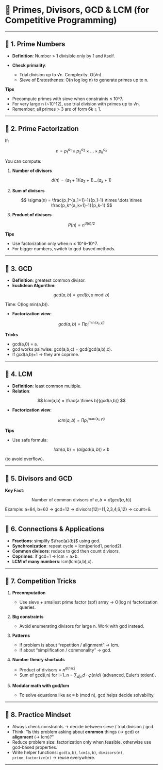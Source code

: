 
# 📘  Primes, Divisors, GCD & LCM (for Competitive Programming)

---

## 🔹 1. Prime Numbers

* **Definition**: Number > 1 divisible only by 1 and itself.
* **Check primality**:

  * Trial division up to √n. Complexity: O(√n).
  * Sieve of Eratosthenes: O(n log log n) to generate primes up to n.

**Tips**

* Precompute primes with sieve when constraints ≤ 10^7.
* For very large n (\~10^12), use trial division with primes up to √n.
* Remember: all primes > 3 are of form $6k ± 1$.

---

## 🔹 2. Prime Factorization

If:

$$
n = p_1^{a_1} \times p_2^{a_2} \times \dots \times p_k^{a_k}
$$

You can compute:

1. **Number of divisors**

$$
d(n) = (a_1+1)(a_2+1)\dots(a_k+1)
$$

2. **Sum of divisors**

$$
\sigma(n) = \frac{p_1^{a_1+1}-1}{p_1-1} \times \dots \times \frac{p_k^{a_k+1}-1}{p_k-1}
$$

3. **Product of divisors**

$$
P(n) = n^{d(n)/2}
$$

**Tips**

* Use factorization only when n ≤ 10^6–10^7.
* For bigger numbers, switch to gcd-based methods.

---

## 🔹 3. GCD

* **Definition**: greatest common divisor.
* **Euclidean Algorithm**:

$$
gcd(a,b) = gcd(b, a \bmod b)
$$

Time: O(log min(a,b)).

* **Factorization view**:

$$
gcd(a,b) = \prod p_i^{\min(x_i,y_i)}
$$

**Tricks**

* gcd(a,0) = a.
* gcd works pairwise: gcd(a,b,c) = gcd(gcd(a,b),c).
* If gcd(a,b)=1 → they are coprime.

---

## 🔹 4. LCM

* **Definition**: least common multiple.
* **Relation**:

$$
lcm(a,b) = \frac{a \times b}{gcd(a,b)}
$$

* **Factorization view**:

$$
lcm(a,b) = \prod p_i^{\max(x_i,y_i)}
$$

**Tips**

* Use safe formula:

$$
lcm(a,b) = (a / gcd(a,b)) \times b
$$

(to avoid overflow).

---

## 🔹 5. Divisors and GCD

**Key Fact**:

$$
\text{Number of common divisors of } a,b = d(gcd(a,b))
$$

Example:
a=84, b=60 → gcd=12 → divisors(12)={1,2,3,4,6,12} → count=6.

---

## 🔹 6. Connections & Applications

* **Fractions**: simplify $\frac{a}{b}$ using gcd.
* **Synchronization**: repeat cycle = lcm(period1, period2).
* **Common divisors**: reduce to gcd then count divisors.
* **Coprimes**: if gcd=1 → lcm = a×b.
* **LCM of many numbers**: lcm(lcm(a,b),c).

---

## 🔹 7. Competition Tricks

1. **Precomputation**

   * Use sieve + smallest prime factor (spf) array → O(log n) factorization queries.

2. **Big constraints**

   * Avoid enumerating divisors for large n. Work with gcd instead.

3. **Patterns**

   * If problem is about “repetition / alignment” → lcm.
   * If about “simplification / commonality” → gcd.

4. **Number theory shortcuts**

   * Product of divisors = $n^{d(n)/2}$.
   * Sum of gcd(i,n) for i=1..n = $\sum_{d|n} d \cdot φ(n/d)$ (advanced, Euler’s totient).

5. **Modular math with gcd/lcm**

   * To solve equations like ax ≡ b (mod n), gcd helps decide solvability.

---

## 🔹 8. Practice Mindset

* Always check constraints → decide between sieve / trial division / gcd.
* Think: “Is this problem asking about **common** things (→ gcd) or **alignment** (→ lcm)?”
* Reduce problem size: factorization only when feasible, otherwise use gcd-based properties.
* Write helper functions: `gcd(a,b)`, `lcm(a,b)`, `divisors(n)`, `prime_factorize(n)` → reuse everywhere.

---

